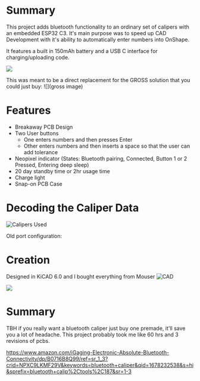 # Summary
This project adds bluetooth functionality to an ordinary set of calipers with an embedded ESP32 C3. It's main purpose was to speed up CAD Development with it's ability to automatically enter numbers into OnShape.

It features a built in 150mAh battery and a USB C interface for charging/uploading code. 

![](https://github.com/Mew463/esp32-caliper/blob/main/esp32%20caliper.jpg)

This was meant to be a direct replacement for the GROSS solution that you could just buy:
![](gross image)


# Features
- Breakaway PCB Design
- Two User buttons 
    - One enters numbers and then presses Enter
    - Other enters numbers and then inserts a space so that the user can add tolerance
- Neopixel indicator (States: Bluetooth pairing, Connected, Button 1 or 2 Pressed, Entering deep sleep)
- 20 day standby time or 2hr usage time 
- Charge light
- Snap-on PCB Case

# Decoding the Caliper Data
![Calipers Used](https://www.amazon.com/Neiko-01407A-Electronic-Digital-Stainless/dp/B000GSLKIW/ref=sr_1_1_sspa?crid=24I6FXWO3H5A4&keywords=neiko+caliper&qid=1678232283&sprefix=neiko+calip%2Caps%2C243&sr=8-1-spons&psc=1&spLa=ZW5jcnlwdGVkUXVhbGlmaWVyPUExQ0FaOFdNMVQ3TTImZW5jcnlwdGVkSWQ9QTA2ODI2NTAyUTFQWVNNVFVCQkZNJmVuY3J5cHRlZEFkSWQ9QTAyNTI0MDAzRERQVjZMWVAxWTExJndpZGdldE5hbWU9c3BfYXRmJmFjdGlvbj1jbGlja1JlZGlyZWN0JmRvTm90TG9nQ2xpY2s9dHJ1ZQ==)

Old port configuration: 
![]() 



# Creation
Designed in KiCAD 6.0 and I bought everything from Mouser
![CAD](https://cad.onshape.com/documents/368abd500c875635f19a3005/w/ab7db60efad03bd7d6054350/e/1cf117eaa5e9ddddb41ff0d8?renderMode=0&uiState=6407caa931dacb56d467d292)

![](https://github.com/Mew463/esp32-caliper/blob/main/blinkypcbs.gif)

# Summary 
TBH if you really want a bluetooth caliper just buy one premade, it'll save you a lot of headache. This project probably took me like 60 hrs and 3 revisions of pcbs.

https://www.amazon.com/iGaging-Electronic-Absolute-Bluetooth-Connectivity/dp/B0716B8Q99/ref=sr_1_3?crid=NPXC9LKMF29V&keywords=bluetooth+caliper&qid=1678232538&s=hi&sprefix=bluetooth+calip%2Ctools%2C187&sr=1-3